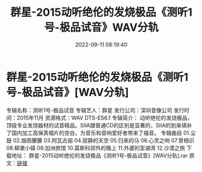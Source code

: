 ﻿---
title: 群星-2015动听绝伦的发烧极品《测听1号-极品试音》WAV分轨
date: 2022-09-11 08:19:40
categories: 试音碟、非卖品、发烧碟
tags: 华语中文
---
# 群星-2015动听绝伦的发烧极品《测听1号-极品试音》[WAV分轨]

专辑名称：测听1号-极品试音
专辑艺人：群星
发行公司：深圳音像公司
发行时间：2015年11月
资源格式：WAV DTS-ES6.1
专辑简介：
动听绝伦的发烧极品，顶级专业发烧器材的试音精品。SIIA跟普通CD的区别是显著的，SIIA的到来填补了国内加工高保真唱片的空白，为音乐和音响爱好者带来了福音。
专辑曲目
01.尘鼓
02.烟雨朦朦
03.阿瓦古丽
04.寂静的天空
05.归来的马
06.心灵之响
07.曾相识
08.柳漱小镇
09.加洲旅馆
10.莫斯科郊外的晚上
11.外婆的澎湖湾
12.沙漠之旅
下载地址：
群星-2015动听绝伦的发烧极品《测听1号-极品试音》[WAV分轨].rar
原文：[链接](https://blog.sina.com.cn/s/blog_1647c7e7601030zcm.html)